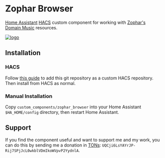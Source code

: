 # Zophar Browser

[Home Assistant](https://www.home-assistant.io/) [HACS](https://hacs.xyz/) custom component for working with [Zophar's Domain Music](https://www.zophar.net/music) resources.

[![logo]](https://www.zophar.net/music)

## Installation

### HACS

Follow [this guide](https://hacs.xyz/docs/faq/custom_repositories/) to add this git repository as a custom HACS repository. Then install from HACS as normal.

### Manual Installation

Copy `custom_components/zophar_browser` into your Home Assistant `$HA_HOME/config` directory, then restart Home Assistant.

## Support

If you find the component useful and want to support me and my work, you can do this by sending me a donation in [TONs](https://ton.org/): `UQCji6LsYAYrJP-Rij7SPjJcL0wkblVDmIkoWVpvP2YydnlA`.

[logo]: https://www.zophar.net/images/header_logo_small.jpg "Zophar's Domain Music"